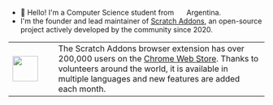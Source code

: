 - 👋 Hello! I'm a Computer Science student from&nbsp;
<a href="#"><img src="https://flagdownload.com/wp-content/uploads/Flag_of_Argentina_Flat_Round.png" width="13" /></a>
Argentina.
- I'm the founder and lead maintainer of
<a href="https://github.com/ScratchAddons/ScratchAddons#readme">Scratch Addons</a>, an open-source project actively
developed by the community since 2020.

<table>
  <tr>
    <td rowspan="2" width="74">
      <a href="https://scratchaddons.org"
        ><img
          src="https://raw.githubusercontent.com/ScratchAddons/ScratchAddons/master/images/icon.svg"
          height="50"
          width="50"
      /></a>
    </td>
    <td rowspan="2">
      The Scratch Addons browser extension has over 200,000 users on the
      <a href="https://chrome.google.com/webstore/detail/fbeffbjdlemaoicjdapfpikkikjoneco">Chrome Web Store</a>. Thanks
      to volunteers around the world, it is available in multiple languages and new features are added each month.
    </td>
  </tr>
</table>
